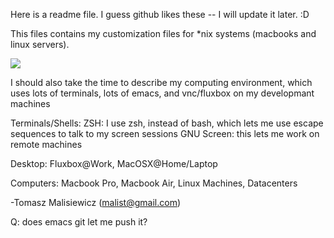 Here is a readme file.  I guess github likes these -- I will update it later.
:D

This files contains my customization files for *nix systems (macbooks and linux servers).

![](https://github.com/quantombone/linux-jedi-files/raw/master/screenshots/screenshot-terminal1.png)

I should also take the time to describe my computing environment, which uses lots of terminals, lots of emacs, and vnc/fluxbox on my developmant machines


Terminals/Shells:
ZSH: I use zsh, instead of bash, which lets me use escape sequences to talk to my screen sessions
GNU Screen: this lets me work on remote machines

Desktop:
Fluxbox@Work, MacOSX@Home/Laptop

Computers:
Macbook Pro, Macbook Air, Linux Machines, Datacenters

-Tomasz Malisiewicz (malist@gmail.com)

Q: does emacs git let me push it?